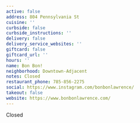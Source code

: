 ```yaml
---
active: false
address: 804 Pennsylvania St
cuisine: ''
curbside: false
curbside_instructions: ''
delivery: false
delivery_service_websites: ''
giftcard: false
giftcard_url: ''
hours: ''
name: Bon Bon!
neighborhood: Downtown-Adjacent
notes: Closed
restaurant_phone: 785-856-2275
social: https://www.instagram.com/bonbonlawrence/
takeout: false
website: https://www.bonbonlawrence.com/
---
```


Closed